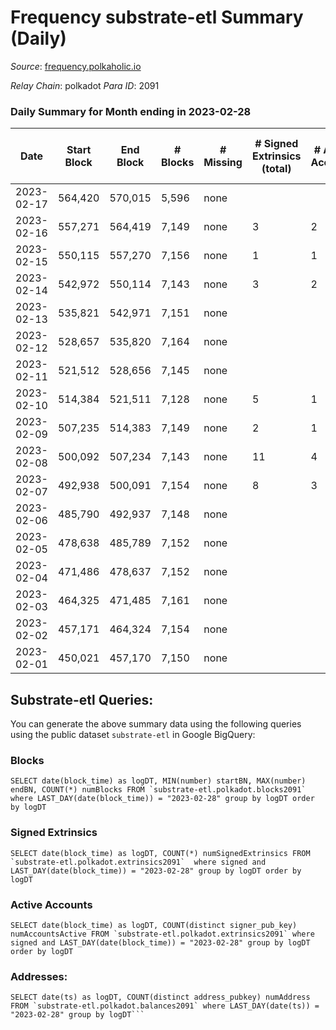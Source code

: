 # Frequency substrate-etl Summary (Daily)

_Source_: [frequency.polkaholic.io](https://frequency.polkaholic.io)

*Relay Chain*: polkadot
*Para ID*: 2091



### Daily Summary for Month ending in 2023-02-28


| Date | Start Block | End Block | # Blocks | # Missing | # Signed Extrinsics (total) | # Active Accounts | # Addresses with Balances | # Events | # Transfers | # XCM Transfers In | # XCM Transfers Out |
| ---- | ----------- | --------- | -------- | --------- | --------------------------- | ----------------- | ------------------------- | -------- | ----------- | ------------------ | ------------------- |
| 2023-02-17 | 564,420 | 570,015 | 5,596 | none  |  |  |  | 600 |   |   |   |
| 2023-02-16 | 557,271 | 564,419 | 7,149 | none  | 3 | 2 | 27 | 14,317 |   |   |   |
| 2023-02-15 | 550,115 | 557,270 | 7,156 | none  | 1 | 1 | 27 | 14,324 |   |   |   |
| 2023-02-14 | 542,972 | 550,114 | 7,143 | none  | 3 | 2 | 27 | 14,305 |   |   |   |
| 2023-02-13 | 535,821 | 542,971 | 7,151 | none  |  |  | 27 | 14,306 |   |   |   |
| 2023-02-12 | 528,657 | 535,820 | 7,164 | none  |  |  | 27 | 14,332 |   |   |   |
| 2023-02-11 | 521,512 | 528,656 | 7,145 | none  |  |  | 27 | 14,294 |   |   |   |
| 2023-02-10 | 514,384 | 521,511 | 7,128 | none  | 5 | 1 | 27 | 14,275 |   |   |   |
| 2023-02-09 | 507,235 | 514,383 | 7,149 | none  | 2 | 1 | 27 | 14,318 |   |   |   |
| 2023-02-08 | 500,092 | 507,234 | 7,143 | none  | 11 | 4 | 27 | 14,348 |   |   |   |
| 2023-02-07 | 492,938 | 500,091 | 7,154 | none  | 8 | 3 | 27 | 14,342 |   |   |   |
| 2023-02-06 | 485,790 | 492,937 | 7,148 | none  |  |  | 27 | 14,300 |   |   |   |
| 2023-02-05 | 478,638 | 485,789 | 7,152 | none  |  |  | 27 | 14,308 |   |   |   |
| 2023-02-04 | 471,486 | 478,637 | 7,152 | none  |  |  | 27 | 14,308 |   |   |   |
| 2023-02-03 | 464,325 | 471,485 | 7,161 | none  |  |  | 27 | 14,326 |   |   |   |
| 2023-02-02 | 457,171 | 464,324 | 7,154 | none  |  |  | 27 | 14,312 |   |   |   |
| 2023-02-01 | 450,021 | 457,170 | 7,150 | none  |  |  | 27 | 14,306 |   |   |   |

## Substrate-etl Queries:
You can generate the above summary data using the following queries using the public dataset `substrate-etl` in Google BigQuery:


### Blocks
```
SELECT date(block_time) as logDT, MIN(number) startBN, MAX(number) endBN, COUNT(*) numBlocks FROM `substrate-etl.polkadot.blocks2091`  where LAST_DAY(date(block_time)) = "2023-02-28" group by logDT order by logDT
```


### Signed Extrinsics
```
SELECT date(block_time) as logDT, COUNT(*) numSignedExtrinsics FROM `substrate-etl.polkadot.extrinsics2091`  where signed and LAST_DAY(date(block_time)) = "2023-02-28" group by logDT order by logDT
```


### Active Accounts
```
SELECT date(block_time) as logDT, COUNT(distinct signer_pub_key) numAccountsActive FROM `substrate-etl.polkadot.extrinsics2091` where signed and LAST_DAY(date(block_time)) = "2023-02-28" group by logDT order by logDT
```


### Addresses:
```
SELECT date(ts) as logDT, COUNT(distinct address_pubkey) numAddress FROM `substrate-etl.polkadot.balances2091` where LAST_DAY(date(ts)) = "2023-02-28" group by logDT```

